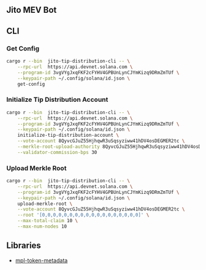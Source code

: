 ## Jito MEV Bot

## CLI

### Get Config

```bash
cargo r --bin  jito-tip-distribution-cli -- \
    --rpc-url  https://api.devnet.solana.com \
    --program-id 3vgVYgJxqFKF2cFYHV4GPBUnLynCJYmKizq9DRmZmTUf \
    --keypair-path ~/.config/solana/id.json \
    get-config
```

### Initialize Tip Distribution Account

```bash
cargo r --bin  jito-tip-distribution-cli -- \
    --rpc-url  https://api.devnet.solana.com \
    --program-id 3vgVYgJxqFKF2cFYHV4GPBUnLynCJYmKizq9DRmZmTUf \
    --keypair-path ~/.config/solana/id.json \
    initialize-tip-distribution-account \
    --vote-account 8QyvcGJuZ55HjhqwR3uSqsyziww41hDV4osDEGMER2tc \
    --merkle-root-upload-authority 8QyvcGJuZ55HjhqwR3uSqsyziww41hDV4osDEGMER2tc \
    --validator-commission-bps 30
```

### Upload Merkle Root

```bash
cargo r --bin  jito-tip-distribution-cli -- \
    --rpc-url  https://api.devnet.solana.com \
    --program-id 3vgVYgJxqFKF2cFYHV4GPBUnLynCJYmKizq9DRmZmTUf \
    --keypair-path ~/.config/solana/id.json \
    upload-merkle-root \
    --vote-account 8QyvcGJuZ55HjhqwR3uSqsyziww41hDV4osDEGMER2tc \
    --root '[0,0,0,0,0,0,0,0,0,0,0,0,0,0,0,0,0,0]' \
    --max-total-claim 10 \
    --max-num-nodes 10
```



## Libraries
- [mpl-token-metadata](https://github.com/metaplex-foundation/mpl-token-metadata/tree/main)

